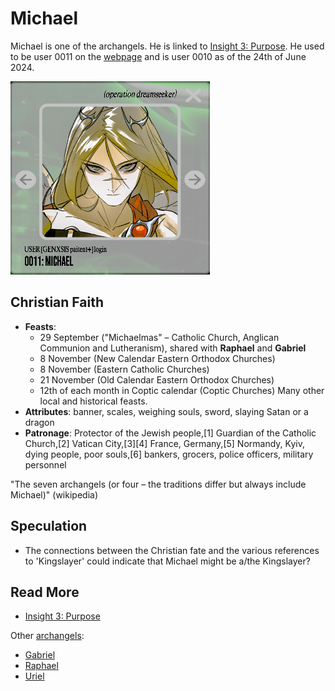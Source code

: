 # Michael

Michael is one of the archangels. He is linked to [Insight 3: Purpose](../lore/insight3-purpose.md). 
He used to be user 0011 on the [webpage](../webpage) and is user 0010 as of the 24th of June 2024.

![img.png](../../Resources/michael/michael.png)

## Christian Faith

- **Feasts**:	
  - 29 September ("Michaelmas" – Catholic Church, Anglican Communion and Lutheranism), shared with **Raphael** and **Gabriel**
  - 8 November (New Calendar Eastern Orthodox Churches)
  - 8 November (Eastern Catholic Churches)
  - 21 November (Old Calendar Eastern Orthodox Churches)
  - 12th of each month in Coptic calendar (Coptic Churches)
  Many other local and historical feasts.
- **Attributes**: banner, scales, weighing souls, sword, slaying Satan or a dragon
- **Patronage**: Protector of the Jewish people,[1] Guardian of the Catholic Church,[2] Vatican City,[3][4] France, Germany,[5] Normandy, Kyiv, dying people, poor souls,[6] bankers, grocers, police officers, military personnel

"The seven archangels (or four – the traditions differ but always include Michael)" (wikipedia)

## Speculation

- The connections between the Christian fate and the various references to 'Kingslayer' could 
indicate that Michael might be a/the Kingslayer?

## Read More

- [Insight 3: Purpose](../lore/insight3-purpose)

Other [archangels](archangels):

- [Gabriel](gabriel)
- [Raphael](raphael)
- [Uriel](uriel)